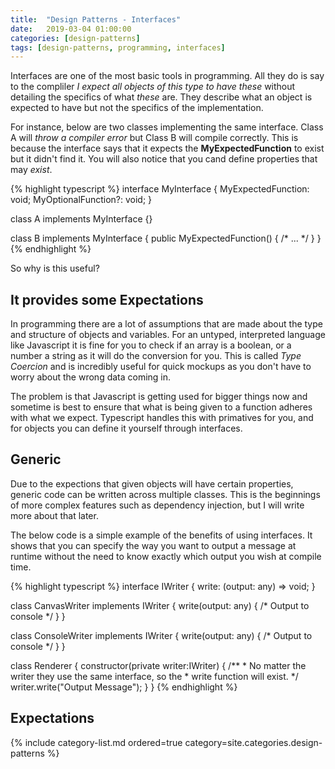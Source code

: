 ```yaml
---
title:  "Design Patterns - Interfaces"
date:   2019-03-04 01:00:00
categories: [design-patterns]
tags: [design-patterns, programming, interfaces]
---
```


Interfaces are one of the most basic tools in programming. All they do is say to the compliler *I expect all objects of this type to have these* without detailing the specifics of what *these* are. They describe what an object is expected to have but not the specifics of the implementation.

For instance, below are two classes implementing the same interface. Class A will *throw a compiler error* but Class B will compile correctly. This is because the interface says that it expects the **MyExpectedFunction** to exist but it didn't find it. You will also notice that you cand define properties that may *exist*.

{% highlight typescript %}
interface MyInterface {
  MyExpectedFunction: void;
  MyOptionalFunction?: void;
}

class A implements MyInterface {}

class B implements MyInterface {
  public MyExpectedFunction() {
    /* ... */
  }
}
{% endhighlight %}

So why is this useful?

## It provides some Expectations

In programming there are a lot of assumptions that are made about the type and structure of objects and variables. For an untyped, interpreted language like Javascript it is fine for you to check if an array is a boolean, or a number a string as it will do the conversion for you. This is called *Type Coercion* and is incredibly useful for quick mockups as you don't have to worry about the wrong data coming in.

The problem is that Javascript is getting used for bigger things now and sometime is best to ensure that what is being given to a function adheres with what we expect. Typescript handles this with primatives for you, and for objects you can define it yourself through interfaces.

## Generic

Due to the expections that given objects will have certain properties, generic code can be written across multiple classes. This is the beginnings of more complex features such as dependency injection, but I will write more about that later.

The below code is a simple example of the benefits of using interfaces. It shows that you can specify the way you want to output a message at runtime without the need to know exactly which output you wish at compile time.

{% highlight typescript %}
interface IWriter {
  write: (output: any) => void;
}

class CanvasWriter implements IWriter {
  write(output: any) {
    /* Output to console */
  }
}

class ConsoleWriter implements IWriter {
  write(output: any) {
    /* Output to console */
  }
}

class Renderer {
  constructor(private writer:IWriter) {
    /**
     * No matter the writer they use the same interface, so the
     * write function will exist.
     */
    writer.write("Output Message");
  }
}
{% endhighlight %}

## Expectations


{% include category-list.md ordered=true category=site.categories.design-patterns %}
